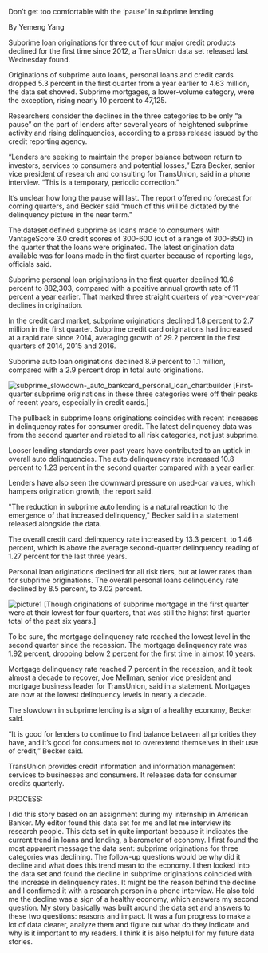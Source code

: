 Don’t get too comfortable with the ‘pause’ in subprime lending

By Yemeng Yang

Subprime loan originations for three out of four major credit products declined for the first time since 2012, a TransUnion data set released last Wednesday found.

Originations of subprime auto loans, personal loans and credit cards dropped 5.3 percent in the first quarter from a year earlier to 4.63 million, the data set showed. Subprime mortgages, a lower-volume category, were the exception, rising nearly 10 percent to 47,125.

Researchers consider the declines in the three categories to be only “a pause” on the part of lenders after several years of heightened subprime activity and rising delinquencies, according to a press release issued by the credit reporting agency.

“Lenders are seeking to maintain the proper balance between return to investors, services to consumers and potential losses,” Ezra Becker, senior vice president of research and consulting for TransUnion, said in a phone interview. “This is a temporary, periodic correction.”

It’s unclear how long the pause will last. The report offered no forecast for coming quarters, and Becker said “much of this will be dictated by the delinquency picture in the near term."

The dataset defined subprime as loans made to consumers with VantageScore 3.0 credit scores of 300-600 (out of a range of 300-850) in the quarter that the loans were originated. The latest origination data available was for loans made in the first quarter because of reporting lags, officials said.

Subprime personal loan originations in the first quarter declined 10.6 percent to 882,303, compared with a positive annual growth rate of 11 percent a year earlier. That marked three straight quarters of year-over-year declines in origination.

In the credit card market, subprime originations declined 1.8 percent to 2.7 million in the first quarter. Subprime credit card originations had increased at a rapid rate since 2014, averaging growth of 29.2 percent in the first quarters of 2014, 2015 and 2016.

Subprime auto loan originations declined 8.9 percent to 1.1 million, compared with a 2.9 percent drop in total auto originations.

![subprime_slowdown-_auto_bankcard_personal_loan_chartbuilder](https://user-images.githubusercontent.com/29659816/29630215-70863270-8809-11e7-8210-0befc9f0b0bb.png)
[First-quarter subprime originations in these three categories were off their peaks of recent years, especially in credit cards.]

The pullback in subprime loans originations coincides with recent increases in delinquency rates for consumer credit. The latest delinquency data was from the second quarter and related to all risk categories, not just subprime.

Looser lending standards over past years have contributed to an uptick in overall auto delinquencies. The auto delinquency rate increased 10.8 percent to 1.23 percent in the second quarter compared with a year earlier.

Lenders have also seen the downward pressure on used-car values, which hampers origination growth, the report said.

"The reduction in subprime auto lending is a natural reaction to the emergence of that increased delinquency," Becker said in a statement released alongside the data.

The overall credit card delinquency rate increased by 13.3 percent, to 1.46 percent, which is above the average second-quarter delinquency reading of 1.27 percent for the last three years.

Personal loan originations declined for all risk tiers, but at lower rates than for subprime originations. The overall personal loans delinquency rate declined by 8.5 percent, to 3.02 percent.

![picture1](https://user-images.githubusercontent.com/29659816/29672619-c5f41ef0-88ba-11e7-9806-2786380419f1.png)
[Though originations of subprime mortgage in the first quarter were at their lowest for four quarters, that was still the highst first-quarter total of the past six years.]

To be sure, the mortgage delinquency rate reached the lowest level in the second quarter since the recession. The mortgage delinquency rate was 1.92 percent, dropping below 2 percent for the first time in almost 10 years.

Mortgage delinquency rate reached 7 percent in the recession, and it took almost a decade to recover, Joe Mellman, senior vice president and mortgage business leader for TransUnion, said in a statement. Mortgages are now at the lowest delinquency levels in nearly a decade.

The slowdown in subprime lending is a sign of a healthy economy, Becker said.

“It is good for lenders to continue to find balance between all priorities they have, and it’s good for consumers not to overextend themselves in their use of credit,” Becker said.

TransUnion provides credit information and information management services to businesses and consumers. It releases data for consumer credits quarterly.


PROCESS: 

I did this story based on an assignment during my internship in American Banker. My editor found this data set for me and let me interview its research people. This data set in quite important because it indicates the current trend in loans and lending, a barometer of economy. I first found the most apparent message the data sent: subprime originations for three categories was declining. The follow-up questions would be why did it decline and what does this trend mean to the economy. I then looked into the data set and found the decline in subprime originations coincided with the increase in delinquency rates. It might be the reason behind the decline and I confirmed it with a research person in a phone interview. He also told me the decline was a sign of a healthy economy, which answers my second question. My story basically was built around the data set and answers to these two questions: reasons and impact. It was a fun progress to make a lot of data clearer, analyze them and figure out what do they indicate and why is it important to my readers. I think it is also helpful for my future data stories.

